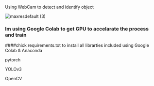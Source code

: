 Using WebCam to detect and identify object 

![maxresdefault (3)](https://user-images.githubusercontent.com/62897025/86469248-01276080-bd07-11ea-8afe-848d73eeb2db.jpg)



### Im using Google Colab to get GPU to accelarate the process and train 

####chick requirements.txt to install all librarties included using Google Colab & Anaconda 

pytorch

YOLOv3

OpenCV 
